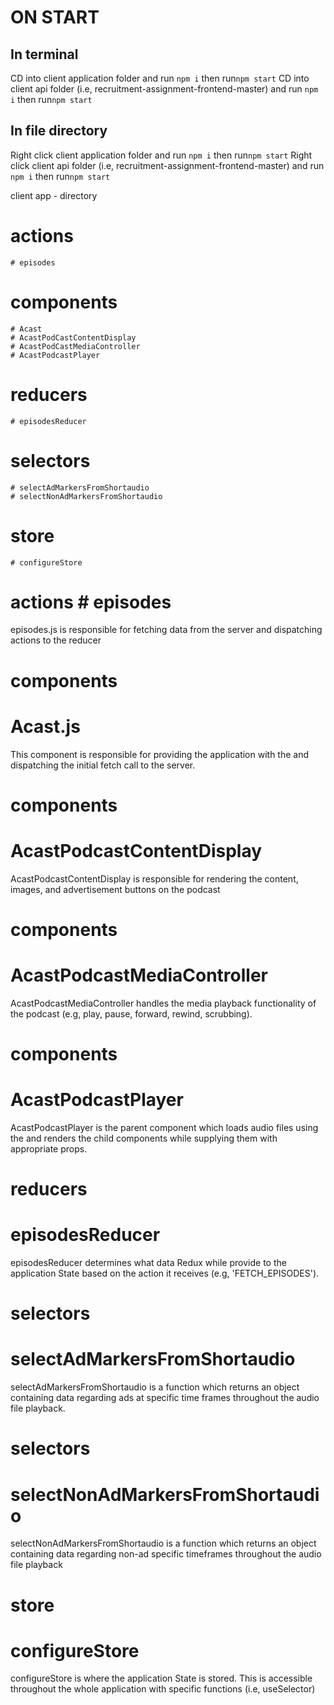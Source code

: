 # ON START #

## In terminal
  CD into client application folder and run `npm i` then run`npm start`
  CD into client api folder (i.e, recruitment-assignment-frontend-master) and run `npm i` then run`npm start`

## In file directory
  Right click client application folder and run `npm i` then run`npm start`
  Right click client api folder (i.e, recruitment-assignment-frontend-master) and run `npm i` then run`npm start`

client app - directory
  # actions
    # episodes
  # components
    # Acast
    # AcastPodCastContentDisplay
    # AcastPodCastMediaController
    # AcastPodcastPlayer
  # reducers
    # episodesReducer
  # selectors
    # selectAdMarkersFromShortaudio
    # selectNonAdMarkersFromShortaudio
  # store
    # configureStore

# actions # episodes

episodes.js is responsible for fetching data from the server and dispatching actions to the reducer

# components
  # Acast.js

This component is responsible for providing the application with the <AudioPlayerProvider> and dispatching the initial fetch call to the server.

# components
  # AcastPodcastContentDisplay

AcastPodcastContentDisplay is responsible for rendering the content, images, and advertisement buttons on the podcast

# components
  # AcastPodcastMediaController

AcastPodcastMediaController handles the media playback functionality of the podcast (e.g, play, pause, forward, rewind, scrubbing).

# components
  # AcastPodcastPlayer

AcastPodcastPlayer is the parent component which loads audio files using the <AudioPlayerProvider> and renders the child components while supplying them with appropriate props.

# reducers
  # episodesReducer

episodesReducer determines what data Redux while provide to the application State based on the action it receives (e.g, 'FETCH_EPISODES').

# selectors
  # selectAdMarkersFromShortaudio

selectAdMarkersFromShortaudio is a function which returns an object containing data regarding ads at specific time frames throughout the audio file playback.

# selectors
  # selectNonAdMarkersFromShortaudio

selectNonAdMarkersFromShortaudio is a function which returns an object containing data regarding non-ad specific timeframes throughout the audio file playback

# store
  # configureStore

configureStore is where the application State is stored. This is accessible throughout the whole application with specific functions (i.e, useSelector)
